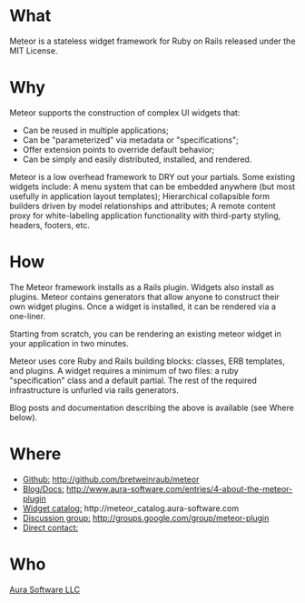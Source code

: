 # What #
 
Meteor is a stateless widget framework for Ruby on Rails released under the MIT License.
 
 
# Why
 
Meteor supports the construction of complex UI widgets that:

*   Can be reused in multiple applications;
*   Can be "parameterized" via metadata or "specifications";
*   Offer extension points to override default behavior;
*   Can be simply and easily distributed, installed, and rendered.

Meteor is a low overhead framework to DRY out your partials.  Some existing widgets include:
A menu system that can be embedded anywhere (but most usefully in application layout templates);
Hierarchical collapsible form builders driven by model relationships and attributes;
A remote content proxy for white-labeling application functionality with third-party styling, headers, footers, etc.

# How

The Meteor framework installs as a Rails plugin.  Widgets also install as plugins.  Meteor contains generators that allow anyone to construct their own widget plugins.  Once a widget is installed, it can be rendered via a one-liner.

Starting from scratch, you can be rendering an existing meteor widget in your application in two minutes.
 
Meteor uses core Ruby and Rails building blocks:  classes, ERB templates, and plugins.  A widget requires a minimum of two files:  a ruby "specification" class and a default partial.  The rest of the required infrastructure is unfurled via rails generators. 

Blog posts and documentation describing the above is available (see Where below).

# Where


*   [Github:](http://github.com/bretweinraub/meteor)
    http://github.com/bretweinraub/meteor
*   [Blog/Docs:](http://www.aura-software.com/entries/4-about-the-meteor-plugin)
    http://www.aura-software.com/entries/4-about-the-meteor-plugin
*   [Widget catalog:](http://meteor_catalog.aura-software.com)
    http://meteor\_catalog.aura-software.com
*   [Discussion group:](http://groups.google.com/group/meteor-plugin)
    http://groups.google.com/group/meteor-plugin
*   [Direct contact:](http://www.aura-software.com/contact)
# Who

[Aura Software LLC](http://www.aura-software.com)
